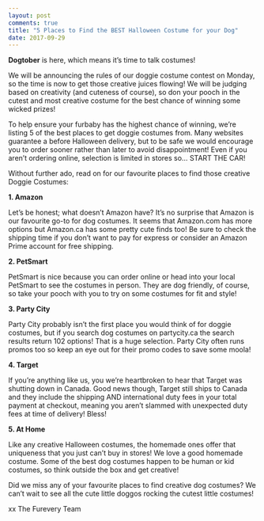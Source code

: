 ```yaml
---
layout: post
comments: true
title: "5 Places to Find the BEST Halloween Costume for your Dog"
date: 2017-09-29
---
```

**Dogtober** is here, which means it’s time to talk costumes! 

We will be announcing the rules of our doggie costume contest on Monday, so the time is now to get those creative juices flowing! We will be judging based on creativity (and cuteness of course), so don your pooch in the cutest and most creative costume for the best chance of winning some wicked prizes! 

To help ensure your furbaby has the highest chance of winning, we’re listing 5 of the best places to get doggie costumes from. Many websites guarantee a before Halloween delivery, but to be safe we would encourage you to order sooner rather than later to avoid disappointment! Even if you aren’t ordering online, selection is limited in stores so… START THE CAR! 

Without further ado, read on for our favourite places to find those creative Doggie Costumes: 

**1.	Amazon**

  Let’s be honest; what doesn’t Amazon have? It’s no surprise that Amazon is our favourite go-to for dog costumes. It seems that Amazon.com has more options but Amazon.ca has some pretty cute finds too! Be sure to check the shipping time if you don’t want to pay for express or consider an Amazon Prime account for free shipping. 

**2.	PetSmart**

  PetSmart is nice because you can order online or head into your local PetSmart to see the costumes in person. They are dog friendly, of course, so take your pooch with you to try on some costumes for fit and style! 

**3.	Party City**

  Party City probably isn’t the first place you would think of for doggie costumes, but if you search dog costumes on partycity.ca the search results return 102 options! That is a huge selection. Party City often runs promos too so keep an eye out for their promo codes to save some moola! 

**4.	Target**

  If you’re anything like us, you we’re heartbroken to hear that Target was shutting down in Canada. Good news though, Target still ships to Canada and they include the shipping AND international duty fees in your total payment at checkout, meaning you aren’t slammed with unexpected duty fees at time of delivery! Bless! 

**5.	At Home**

  Like any creative Halloween costumes, the homemade ones offer that uniqueness that you just can’t buy in stores! We love a good homemade costume. Some of the best dog costumes happen to be human or kid costumes, so think outside the box and get creative! 

Did we miss any of your favourite places to find creative dog costumes? We can’t wait to see all the cute little doggos rocking the cutest little costumes! 

xx
The Furevery Team 
